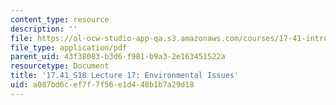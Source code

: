 ```yaml
---
content_type: resource
description: ''
file: https://ol-ocw-studio-app-qa.s3.amazonaws.com/courses/17-41-introduction-to-international-relations-spring-2018/a087bd6cef7f7f56e1d448b1b7a29d18_MIT17_41S18_lec17.pdf
file_type: application/pdf
parent_uid: 43f38083-b3d6-f981-b9a3-2e163451522a
resourcetype: Document
title: '17.41_S18 Lecture 17: Environmental Issues'
uid: a087bd6c-ef7f-7f56-e1d4-48b1b7a29d18
---
```

